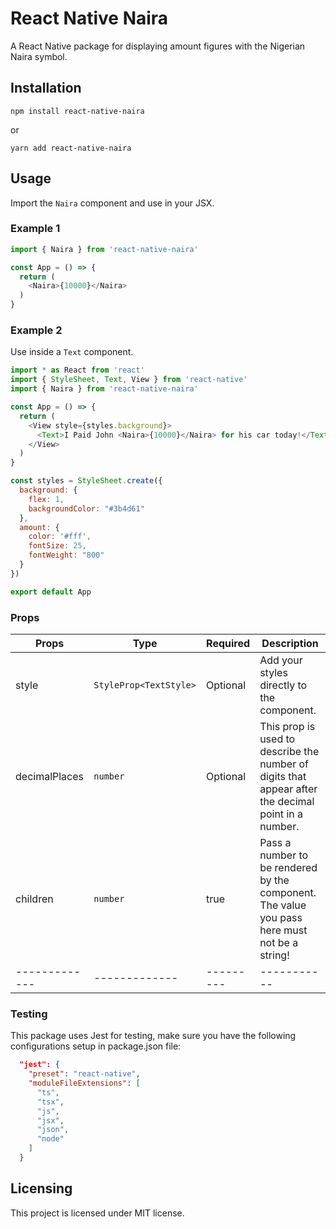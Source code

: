 # React Native Naira

A React Native package for displaying amount figures with the Nigerian Naira symbol.

## Installation

```
npm install react-native-naira
```
or

```
yarn add react-native-naira
```

## Usage

Import the `Naira` component and use in your JSX.

### Example 1
```javascript
import { Naira } from 'react-native-naira'

const App = () => {
  return (
    <Naira>{10000}</Naira> 
  )
}

```

### Example 2

Use inside a `Text` component.
```javascript
import * as React from 'react'
import { StyleSheet, Text, View } from 'react-native'
import { Naira } from 'react-native-naira'

const App = () => {
  return (
    <View style={styles.background}>
      <Text>I Paid John <Naira>{10000}</Naira> for his car today!</Text>
    </View>
  )
}

const styles = StyleSheet.create({
  background: {
    flex: 1,
    backgroundColor: "#3b4d61"
  },
  amount: {
    color: '#fff',
    fontSize: 25,
    fontWeight: "800"
  }
})

export default App
```

### Props
| Props        | Type                    | Required | Description |
| -------------|-------------------------| ---------| ----------- |
| style        | `StyleProp<TextStyle>`  | Optional | Add your styles directly to the component. |
| decimalPlaces| `number`                | Optional | This prop is used to describe the number of digits that appear after the decimal point in a number. |
| children     | `number`                | true     | Pass a number to be rendered by the component. The value you pass here must not be a string! |
| -------------|-------------| ---------| ----------- |


### Testing

This package uses Jest for testing, make sure you have the following configurations setup in package.json file:
```json
  "jest": {
    "preset": "react-native",
    "moduleFileExtensions": [
      "ts",
      "tsx",
      "js",
      "jsx",
      "json",
      "node"
    ]
  }
```

## Licensing

This project is licensed under MIT license.